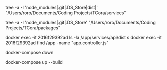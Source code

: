 tree -a -I 'node_modules|.git|.DS_Store|dist|' "/Users/roro/Documents/Coding Projects/TCora/services"


tree -a -I 'node_modules|.git|.DS_Store' "/Users/roro/Documents/Coding Projects/TCora/packages"
 

docker exec -it 2016f29392ad ls -la /app/services/api/dist
s
docker exec -it 2016f29392ad find /app -name "app.controller.js"

docker-compose down

docker-compose up --build